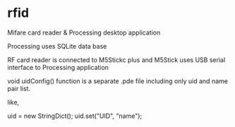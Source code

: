 # rfid

Mifare card reader & Processing desktop application

Processing uses SQLite data base

RF card reader is connected to M5Stickc plus and M5Stick uses USB serial interface to Processing application

void uidConfig() function is a separate .pde file including only uid and name pair list.

like,

uid = new StringDict();
uid.set("UID", "name");
